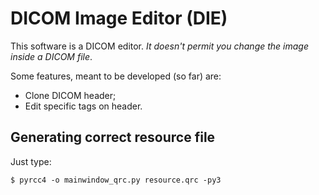 # DICOM Image Editor (DIE)

This software is a DICOM editor. *It doesn't permit you change the image inside a DICOM file*.

Some features, meant to be developed (so far) are:
- Clone DICOM header;
- Edit specific tags on header.


## Generating correct resource file
Just type:

`$ pyrcc4 -o mainwindow_qrc.py resource.qrc -py3`